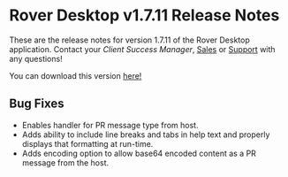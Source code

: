 # Rover Desktop v1.7.11 Release Notes

<badge text= "Version 1.7.11" vertical="middle" />

<PageHeader />

These are the release notes for version 1.7.11 of the Rover Desktop application.  Contact your _Client Success Manager_, [Sales](mailto:sales@zumasys.com?subject=Rover%20Desktop%20v1.7.11) or [Support](mailto:help@zumasys.com?subjectRover%20Desktop%20v1.7.11) with any questions!

You can download this version [here!](https://roverdesktop.blob.core.windows.net/apps/rover-installer-1.7.11.zip)

## Bug Fixes

- Enables handler for PR message type from host.
- Adds ability to include line breaks and tabs in help text and properly displays that formatting at run-time.
- Adds encoding option to allow base64 encoded content as a PR message from the host.



<PageFooter />




